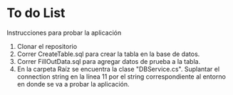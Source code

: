 # To do List

Instrucciones para probar la aplicación
1) Clonar el repositorio
2) Correr CreateTable.sql para crear la tabla en la base de datos.
3) Correr FillOutData.sql para agregar datos de prueba a la tabla.
4) En la carpeta Raíz se encuentra la clase "DBService.cs". Suplantar el connection string en la línea 11 por el string correspondiente al entorno en donde se va a probar la aplicación. 
 
